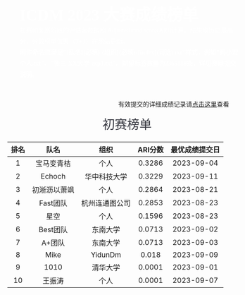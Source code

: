 <style>
.ICDM-banner {
    width: 100%;
    background-image: url("https://mdn.alipayobjects.com/huamei_qcdryc/afts/img/A*c41lRYAbTeYAAAAAAAAAAAAADgOBAQ/original");
    background-size: cover;
    background-repeat:no-repeat;
    font-family: AlibabaPuHuiTi_2_85_Bold;
    padding: 28px;
    color:#fff;
    font-size: 36px;
    font-weight: 700;
}
.p20{
    padding:0 20px;
}
.ICDM-part-title {
    height: 45px;
    width: 100%;
    font-family: AlibabaPuHuiTi_2_85_Bold;
    font-size: 28px;
    color: rgba(26, 27, 37, 0.88);
     font-weight:500;
     margin:15px 0;
     text-align:center;
}
.ICDM-part-text {
    font-family: PingFangSC;
    font-weight: 400;
    font-size: 14px;
    color: rgba(26, 27, 37, 0.65);
    line-height: 25px;
}
</style>

<div class="ICDM-banner">
    ICDM 2023 大赛成绩榜单
    <div class="ICDM-part-text" style="color:#fff;">
    初赛和复赛阶段的评估函数按照 Adjusted rand score(ARI)计算。结果取历史最高分，分数榜单每天（T+1）在网站更新。
    <br>
    <strong style="color:#fff;">附件命名须满足"{队名}(必填)-{组织}(必填)-{index}(可选).txt"样式，例如"蚂小安-个人.txt"、"张三-XX大学-exp1.txt"。期望标签数量为2365188条，详见赛题提交说明。</strong>
    </div>
</div>

<div style="margin-top: 16px; font-weight: 500; text-align: right;">有效提交的详细成绩记录请<a href='https://github.com/TuGraph-family/tugraph-db/discussions/284' target='_blank'>点击这里</a>查看</div>


<div class="ICDM-part-title p20">
初赛榜单
</div>

| 排名 | 队名 | 组织 |  ARI分数 | 最优成绩提交日 |
|:--------------------:|:----------------------:|:----------------------:|:--------------------:|:----------------------:|
|1|宝马变青桔|个人|0.3286|2023-09-04|
|2|Echoch|华中科技大学|0.3229|2023-09-11|
|3|初淅沥以萧飒|个人|0.2864|2023-08-21|
|4|Fast团队|杭州连通图公司|0.2853|2023-08-23|
|5|星空|个人|0.1596|2023-08-23|
|6|Best团队|东南大学|0.0713|2023-09-02|
|7|A+团队|东南大学|0.0713|2023-09-03|
|8|Mike|YidunDm|0.018|2023-09-09|
|9|1010|清华大学|0.0001|2023-09-01|
|10|王振涛|个人|0.0001|2023-09-07|